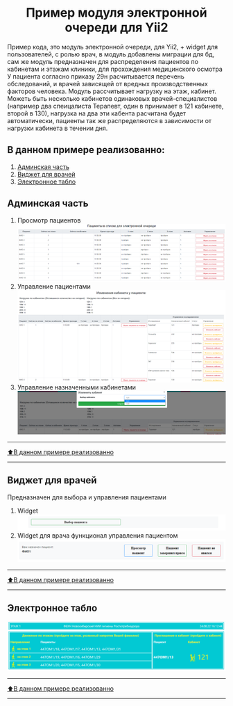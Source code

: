 <p align="center">
    <h1 align="center">Пример модуля электронной очереди для Yii2</h1>
</p>

Пример кода, это модуль электронной очереди, для Yii2, + widget для пользователей, с ролью врач, в модуль добавлены миграции для бд, 
сам же модуль предназначен для распределения пациентов по кабинетам и этажам клиники, для прохождения медицинского осмотра 
У пациента согласно приказу 29н расчитывается перечень обследований, и врачей зависящей от вредных производственных
факторов человека. Модуль рассчитывает нагрузку на этаж, кабинет. Можеть быть несколько кабинетов одинаковых врачей-специалистов (например два спеицалиста Терапевт, один в принимает в 121 кабинете, второй в 130), 
нагрузка на два эти кабента расчитана будет автоматически,
пациенты так же распределяются в зависимости от нагрузки кабинета в течении дня. 

## В данном примере реализованно:
1. [Админская часть](#Админская-часть)
2. [Виджет для врачей](#Виджет-для-врачей)
3. [Электронное табло](#Электронная-табло)

## Админская часть
1. Просмотр пациентов
![Пример работы](img/adm1.PNG)
2. Управление пациентами
![Пример работы](img/adm2.PNG)
3. Управление назначенными кабинетами 
![Пример работы](img/adm3.png)
____
[:arrow_up:В данном примере реализованно](#В-данном-примере-реализованно)
___

## Виджет для врачей
Предназначен для выбора и управления пациентами 
1. Widget
![Пример работы](img/wdg1.PNG)
2. Widget для врача функционал управления пациентом
![Пример работы](img/wdg2.PNG)
____
[:arrow_up:В данном примере реализованно](#В-данном-примере-реализованно)
___

## Электронное табло
![Электронное табло](img/tablo.PNG)
____
[:arrow_up:В данном примере реализованно](#В-данном-примере-реализованно)
___
